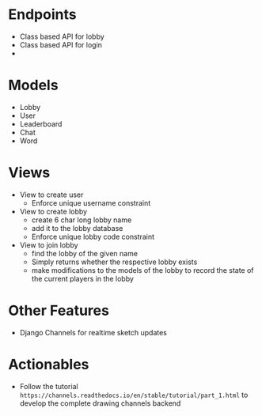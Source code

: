 # Endpoints
- Class based API for lobby
- Class based API for login
- 

# Models
- Lobby
- User
- Leaderboard
- Chat
- Word

# Views
- View to create user
   - Enforce unique username constraint
- View to create lobby
   - create 6 char long lobby name
   - add it to the lobby database
   - Enforce unique lobby code constraint
- View to join lobby
   - find the lobby of the given name
   - Simply returns whether the respective lobby exists
   - make modifications to the models of the lobby to record the state of the current players in the lobby  

# Other Features
- Django Channels for realtime sketch updates

# Actionables
- Follow the tutorial `https://channels.readthedocs.io/en/stable/tutorial/part_1.html` to develop the complete drawing channels backend
